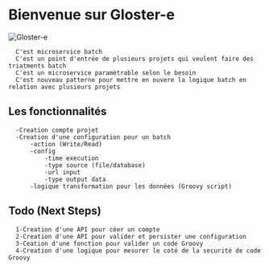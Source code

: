# Bienvenue sur Gloster-e


![Gloster-e](https://raw.githubusercontent.com/marocraft/gloster-e/master/Plan%20de%20travail%205%20copie%206%403x.png?raw=true)


      C'est microservice batch
      C'est un point d'entrée de plusieurs projets qui veulent faire des triatments batch
      C'est un microservice paramètrable selon le besoin
      C'est nouveau patterne pour mettre en ouvere la logique batch en relation avec plusieurs projets

## Les fonctionnalités

      -Creation compte projet
      -Creation d'une configuration pour un batch
          -action (Write/Read)
          -config
              -time execution
              -type source (file/database)
              -url input
              -type output data
          -logique transformation pour les données (Groovy script)
          
## Todo (Next Steps)

      1-Creation d'une API pour céer un compte
      2-Creation d'une API pour valider et persister une configuration
      3-Ceation d'une fonction pour valider un code Groovy
      4-Creation d'une logique pour mesurer le coté de la securité de code Groovy
